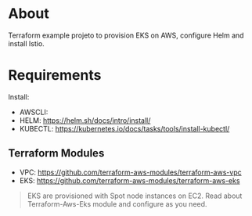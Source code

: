 # About

Terraform example projeto to provision EKS on AWS, configure Helm and install Istio.

# Requirements

Install:

- AWSCLI: 
- HELM: https://helm.sh/docs/intro/install/
- KUBECTL: https://kubernetes.io/docs/tasks/tools/install-kubectl/

## Terraform Modules

- VPC: https://github.com/terraform-aws-modules/terraform-aws-vpc
- EKS: https://github.com/terraform-aws-modules/terraform-aws-eks

> EKS are provisioned with Spot node instances on EC2. Read about Terraform-Aws-Eks module and configure as you need.